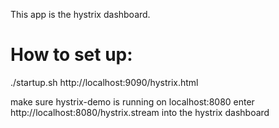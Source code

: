 This app is the hystrix dashboard.

# How to set up:
./startup.sh
http://localhost:9090/hystrix.html

make sure hystrix-demo is running on localhost:8080
enter http://localhost:8080/hystrix.stream into the hystrix dashboard
